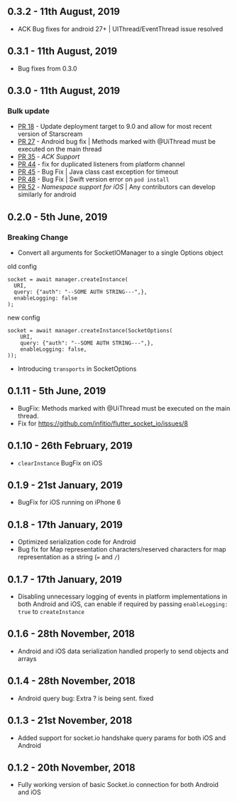 ## 0.3.2 - 11th August, 2019

* ACK Bug fixes for android 27+ | UIThread/EventThread issue resolved

## 0.3.1 - 11th August, 2019

* Bug fixes from 0.3.0

## 0.3.0 - 11th August, 2019

### Bulk update
* [PR 18](https://github.com/infitio/flutter_socket_io/pull/18) - Update deployment target to 9.0 and allow for most recent version of Starscream
* [PR 27](https://github.com/infitio/flutter_socket_io/pull/27) - Android bug fix | Methods marked with @UiThread must be executed on the main thread
* [PR 35](https://github.com/infitio/flutter_socket_io/pull/35) - *ACK Support*
* [PR 44](https://github.com/infitio/flutter_socket_io/pull/44) - fix for duplicated listeners from platform channel
* [PR 45](https://github.com/infitio/flutter_socket_io/pull/45) - Bug Fix | Java class cast exception for timeout
* [PR 48](https://github.com/infitio/flutter_socket_io/pull/48) - Bug Fix | Swift version error on `pod install`
* [PR 52](https://github.com/infitio/flutter_socket_io/pull/52) - *Namespace support for iOS* | Any contributors can develop similarly for android

## 0.2.0 - 5th June, 2019

### Breaking Change
* Convert all arguments for SocketIOManager to a single Options object

old config
```
socket = await manager.createInstance(
  URI,
  query: {"auth": "--SOME AUTH STRING---",},
  enableLogging: false
);
```

new config

```
socket = await manager.createInstance(SocketOptions(
    URI,
    query: {"auth": "--SOME AUTH STRING---",},
    enableLogging: false,
));
```

* Introducing `transports` in SocketOptions

## 0.1.11 - 5th June, 2019
* BugFix: Methods marked with @UiThread must be executed on the main thread.
* Fix for https://github.com/infitio/flutter_socket_io/issues/8

## 0.1.10 - 26th February, 2019

* `clearInstance` BugFix on iOS

## 0.1.9 - 21st January, 2019

* BugFix for iOS running on iPhone 6

## 0.1.8 - 17th January, 2019

* Optimized serialization code for Android
* Bug fix for Map representation characters/reserved characters for map representation as a string (`=` and `/`)

## 0.1.7 - 17th January, 2019

* Disabling unnecessary logging of events in platform implementations in both Android and iOS,
can enable if required by passing `enableLogging: true` to `createInstance`

## 0.1.6 - 28th November, 2018

* Android and iOS data serialization handled properly to send objects and arrays

## 0.1.4 - 28th November, 2018

* Android query bug: Extra ? is being sent. fixed

## 0.1.3 - 21st November, 2018

* Added support for socket.io handshake query params for both iOS and Android

## 0.1.2 - 20th November, 2018

* Fully working version of basic Socket.io connection for both Android and iOS
